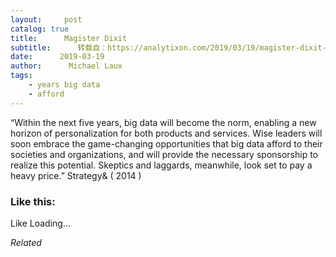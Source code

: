 ```yaml
---
layout:     post
catalog: true
title:      Magister Dixit
subtitle:      转载自：https://analytixon.com/2019/03/19/magister-dixit-1540/
date:      2019-03-19
author:      Michael Laux
tags:
    - years big data
    - afford
---
```


“Within the next five years, big data will become the norm, enabling a new horizon of personalization for both products and services. Wise leaders will soon embrace the game-changing opportunities that big data afford to their societies and organizations, and will provide the necessary sponsorship to realize this potential. Skeptics and laggards, meanwhile, look set to pay a heavy price.” Strategy& ( 2014 )





### Like this:

Like Loading...


*Related*


